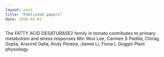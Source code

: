 ```yaml
---
layout: post
title: "Published papers"
date: 2020-02-01
---
```


The FATTY ACID DESATURASE2 family in tomato contributes to primary metabolism and stress responses
Min Woo Lee, Carmen S Padilla, Chirag Gupta, Aravind Galla, Andy Pereira, Jiamei Li, Fiona L Goggin
Plant physiology

